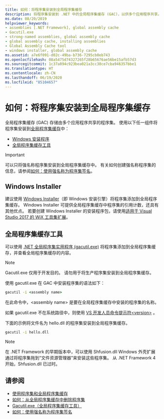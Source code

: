 ```yaml
---
title: 如何：将程序集安装到全局程序集缓存
description: 将程序集安装到 .NET 中的全局程序集缓存 (GAC)，以供多个应用程序共享。 使用 Windows Installer 或 GAC 实用程序。
ms.date: 08/20/2019
helpviewer_keywords:
- assemblies [.NET Framework], global assembly cache
- Gacutil.exe
- strong-named assemblies, global assembly cache
- global assembly cache, installing assemblies
- Global Assembly Cache tool
- windows installer, global assembly cache
ms.assetid: a7e6f091-d02c-49ba-b736-7295cb0eb743
ms.openlocfilehash: 08a5475d74327265f28b65676ae56be15afb57d3
ms.sourcegitcommit: 1c37a894c923bea021a3cc38ce7cba946357bbe1
ms.translationtype: HT
ms.contentlocale: zh-CN
ms.lasthandoff: 06/19/2020
ms.locfileid: "85104657"
---
```

# <a name="how-to-install-an-assembly-into-the-global-assembly-cache"></a>如何：将程序集安装到全局程序集缓存

全局程序集缓存 (GAC) 存储由多个应用程序共享的程序集。 使用以下任一组件将程序集安装到[全局程序集缓存](gac.md)中：

- [Windows 安装程序](#windows-installer)
- [全局程序集缓存工具](#global-assembly-cache-tool)

> [!IMPORTANT]
> 可以只将强名称程序集安装到全局程序集缓存中。 有关如何创建强名称程序集的信息，请参阅[如何：使用强名称为程序集签名](../../standard/assembly/sign-strong-name.md)。

## <a name="windows-installer"></a>Windows Installer

建议使用 [Windows Installer](/windows/desktop/Msi/installation-of-assemblies-to-the-global-assembly-cache)（即 Windows 安装引擎）将程序集添加到全局程序集缓存。 Windows Installer 可提供全局程序集缓存中程序集的引用计数，还具有其他优点。 若要创建 Windows Installer 的安装程序包，请使用[适用于 Visual Studio 2017 的 WiX 工具集扩展](https://marketplace.visualstudio.com/items?itemName=RobMensching.WixToolsetVisualStudio2017Extension)。

## <a name="global-assembly-cache-tool"></a>全局程序集缓存工具

可以使用 [.NET 全局程序集实用程序 (gacutil.exe)](../tools/gacutil-exe-gac-tool.md) 将程序集添加到全局程序集缓存，并查看全局程序集缓存的内容。

   > [!NOTE]
   > Gacutil.exe 仅用于开发目的。 请勿用于将生产程序集安装到全局程序集缓存。

使用 gacutil.exe 在 GAC 中安装程序集的语法如下：

```cmd
gacutil -i <assembly name>
```

在此命令中，\<assembly name> 是要在全局程序集缓存中安装的程序集的名称。

如果 gacutil.exe 不在系统路径中，则使用 [VS 开发人员命令提示符\<version>](../tools/developer-command-prompt-for-vs.md) 。

下面的示例将文件名为 hello.dll 的程序集安装到全局程序集缓存。

```cmd
gacutil -i hello.dll
```

> [!NOTE]
> 在 .NET Framework 的早期版本中，可以使用 Shfusion.dll Windows 外壳扩展通过将程序集拖到“文件资源管理器”来安装这些程序集。 从 .NET Framework 4 开始，Shfusion.dll 已过时。

## <a name="see-also"></a>请参阅

- [使用程序集和全局程序集缓存](working-with-assemblies-and-the-gac.md)
- [如何：从全局程序集缓存中删除程序集](how-to-remove-an-assembly-from-the-gac.md)
- [Gacutil.exe（全局程序集缓存工具）](../tools/gacutil-exe-gac-tool.md)
- [如何：使用强名称为程序集签名](../../standard/assembly/sign-strong-name.md)
